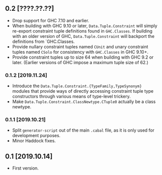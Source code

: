 ## 0.2 [????.??.??]
* Drop support for GHC 7.10 and earlier.
* When building with GHC 9.10 or later, `Data.Tuple.Constraint` will simply
  re-export constraint tuple definitions found in `GHC.Classes`. If building
  with an older version of GHC, `Data.Tuple.Constraint` will backport the
  definitions from `GHC.Classes.
* Provide nullary constraint tuples named `CUnit` and unary constraint tuples
  named `CSolo` for consistency with `GHC.Classes` in GHC 9.10+.
* Provide constraint tuples up to size 64 when building with GHC 9.2 or later.
  (Earlier versions of GHC impose a maximum tuple size of 62.)

### 0.1.2 [2019.11.24]
* Introduce the `Data.Tuple.Constraint.{TypeFamily,TypeSynonym}` modules that
  provide ways of directly accessing constraint tuple type constructors through
  various means of type-level trickery.
* Make `Data.Tuple.Constraint.ClassNewtype.CTuple0` actually be a class
  newtype.

### 0.1.1 [2019.10.21]
* Split `generator-script` out of the main `.cabal` file, as it is only used
  for development purposes.
* Minor Haddock fixes.

## 0.1 [2019.10.14]
* First version.
